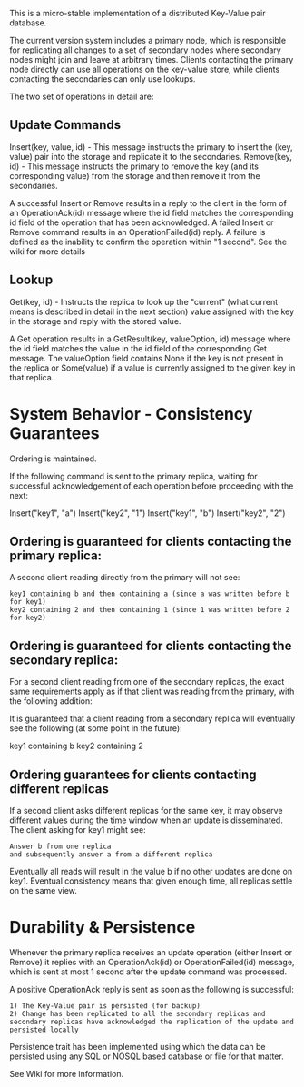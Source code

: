 This is a micro-stable implementation of a distributed Key-Value pair database.

The current version system includes a primary node, which is responsible for replicating all changes to a set of secondary nodes where secondary nodes might join and leave at arbitrary times.
Clients contacting the primary node directly can use all operations on the key-value store, while clients contacting the secondaries can only use lookups.

The two set of operations in detail are:

Update Commands
---------------
Insert(key, value, id) - This message instructs the primary to insert the (key, value) pair into the storage and replicate it to the secondaries.
Remove(key, id) - This message instructs the primary to remove the key (and its corresponding value) from the storage and then remove it from the secondaries.

A successful Insert or Remove results in a reply to the client in the form of an OperationAck(id) message where the id field matches the corresponding id field of the operation that has been acknowledged.
A failed Insert or Remove command results in an OperationFailed(id) reply. A failure is defined as the inability to confirm the operation within "1 second". See the wiki for more details

Lookup
-------
Get(key, id) - Instructs the replica to look up the "current" (what current means is described in detail in the next section) value assigned with the key in the storage and reply with the stored value.

A Get operation results in a GetResult(key, valueOption, id) message where the id field matches the value in the id field of the corresponding Get message. The valueOption field contains None if the key is not present in the replica or Some(value) if a value is currently assigned to the given key in that replica.

System Behavior - Consistency Guarantees
=========================================
Ordering is maintained.

If the following command is sent to the primary replica, waiting for successful acknowledgement of each operation before proceeding with the next:

Insert("key1", "a")
Insert("key2", "1")
Insert("key1", "b")
Insert("key2", "2")

Ordering is guaranteed for clients contacting the primary replica:
---------------------------------------------------------------
A second client reading directly from the primary will not see:

	key1 containing b and then containing a (since a was written before b for key1)
	key2 containing 2 and then containing 1 (since 1 was written before 2 for key2)

Ordering is guaranteed for clients contacting the secondary replica:
---------------------------------------------------------------
For a second client reading from one of the secondary replicas, the exact same requirements apply as if that client was reading from the primary, with the following addition:

It is guaranteed that a client reading from a secondary replica will eventually see the following (at some point in the future):

key1 containing b
key2 containing 2

Ordering guarantees for clients contacting different replicas
--------------------------------------------------------------
If a second client asks different replicas for the same key, it may observe different values during the time window when an update is disseminated. The client asking for key1 might see:

	Answer b from one replica
	and subsequently answer a from a different replica

Eventually all reads will result in the value b if no other updates are done on key1. Eventual consistency means that given enough time, all replicas settle on the same view. 


Durability & Persistence
========================

Whenever the primary replica receives an update operation (either Insert or Remove) it replies with an OperationAck(id) or OperationFailed(id) message, which is sent at most 1 second after the update command was processed. 

A positive OperationAck reply is sent as soon as the following is successful:

	1) The Key-Value pair is persisted (for backup)
	2) Change has been replicated to all the secondary replicas and secondary replicas have acknowledged the replication of the update and persisted locally

Persistence trait has been implemented using which the data can be persisted using any SQL or NOSQL based database or file for that matter.

See Wiki for more information.
